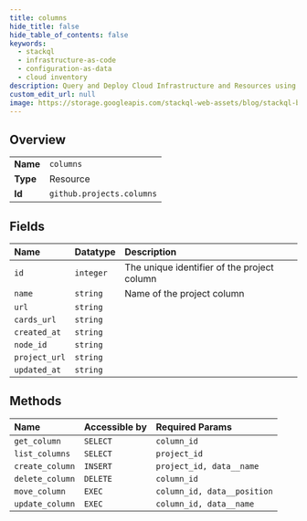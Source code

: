 ```yaml
---
title: columns
hide_title: false
hide_table_of_contents: false
keywords:
  - stackql
  - infrastructure-as-code
  - configuration-as-data
  - cloud inventory
description: Query and Deploy Cloud Infrastructure and Resources using SQL
custom_edit_url: null
image: https://storage.googleapis.com/stackql-web-assets/blog/stackql-blog-post-featured-image.png
---
```

  
    

## Overview
<table><tbody>
<tr><td><b>Name</b></td><td><code>columns</code></td></tr>
<tr><td><b>Type</b></td><td>Resource</td></tr>
<tr><td><b>Id</b></td><td><code>github.projects.columns</code></td></tr>
</tbody></table>

## Fields
| Name | Datatype | Description |
|:-----|:---------|:------------|
| `id` | `integer` | The unique identifier of the project column |
| `name` | `string` | Name of the project column |
| `url` | `string` |  |
| `cards_url` | `string` |  |
| `created_at` | `string` |  |
| `node_id` | `string` |  |
| `project_url` | `string` |  |
| `updated_at` | `string` |  |
## Methods
| Name | Accessible by | Required Params |
|:-----|:--------------|:----------------|
| `get_column` | `SELECT` | `column_id` |
| `list_columns` | `SELECT` | `project_id` |
| `create_column` | `INSERT` | `project_id, data__name` |
| `delete_column` | `DELETE` | `column_id` |
| `move_column` | `EXEC` | `column_id, data__position` |
| `update_column` | `EXEC` | `column_id, data__name` |
